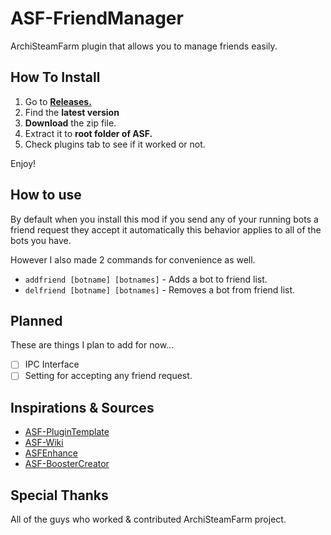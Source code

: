 # ASF-FriendManager

ArchiSteamFarm plugin that allows you to manage friends easily.
## How To Install
1. Go to [**Releases.**](https://github.com/WiLuX-Source/ASF-FriendManager/releases)
2. Find the **latest version**
3. **Download** the zip file.
4. Extract it to **root folder of ASF.**
5. Check plugins tab to see if it worked or not.

Enjoy!

## How to use
By default when you install this mod if you send any of your running bots a friend request they accept it automatically this behavior applies to all of the bots you have.

However I also made 2 commands for convenience as well.

- `addfriend [botname] [botnames]` - Adds a bot to friend list.
- `delfriend [botname] [botnames]` - Removes a bot from friend list.

## Planned
These are things I plan to add for now...
- [ ] IPC Interface
- [ ] Setting for accepting any friend request.
## Inspirations & Sources
- [ASF-PluginTemplate](https://github.com/JustArchiNET/ASF-PluginTemplate)
- [ASF-Wiki](https://github.com/JustArchiNET/ArchiSteamFarm/wiki/Plugins)
- [ASFEnhance](https://github.com/chr233/ASFEnhance)
- [ASF-BoosterCreator](https://github.com/Rudokhvist/BoosterCreator)
## Special Thanks
All of the guys who worked & contributed ArchiSteamFarm project.